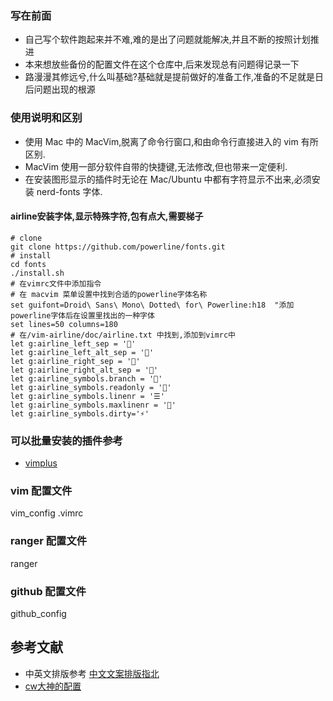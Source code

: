 ### 写在前面
* 自己写个软件跑起来并不难,难的是出了问题就能解决,并且不断的按照计划推进
* 本来想放些备份的配置文件在这个仓库中,后来发现总有问题得记录一下
* 路漫漫其修远兮,什么叫基础?基础就是提前做好的准备工作,准备的不足就是日后问题出现的根源

### 使用说明和区别
* 使用 Mac 中的 MacVim,脱离了命令行窗口,和由命令行直接进入的 vim 有所区别.
* MacVim 使用一部分软件自带的快捷键,无法修改,但也带来一定便利.
* 在安装图形显示的插件时无论在 Mac/Ubuntu 中都有字符显示不出来,必须安装 nerd-fonts 字体.
#### airline安装字体,显示特殊字符,包有点大,需要梯子
    # clone
    git clone https://github.com/powerline/fonts.git
    # install
    cd fonts
    ./install.sh
    # 在vimrc文件中添加指令
    # 在 macvim 菜单设置中找到合适的powerline字体名称
    set guifont=Droid\ Sans\ Mono\ Dotted\ for\ Powerline:h18  "添加powerline字体后在设置里找出的一种字体
    set lines=50 columns=180
    # 在/vim-airline/doc/airline.txt 中找到,添加到vimrc中 
    let g:airline_left_sep = ''
    let g:airline_left_alt_sep = ''
    let g:airline_right_sep = ''
    let g:airline_right_alt_sep = ''
    let g:airline_symbols.branch = ''
    let g:airline_symbols.readonly = ''
    let g:airline_symbols.linenr = '☰'
    let g:airline_symbols.maxlinenr = ''
    let g:airline_symbols.dirty='⚡'

### 可以批量安装的插件参考
* [vimplus](https://github.com/chxuan/vimplus)

### vim 配置文件
vim_config .vimrc  

### ranger 配置文件
ranger

### github 配置文件
github_config

参考文献
-------
* 中英文排版参考 [中文文案排版指北](https://github.com/sparanoid/chinese-copywriting-guidelines)
* [cw大神的配置](https://github.com/theniceboy/vimrc-example) 




